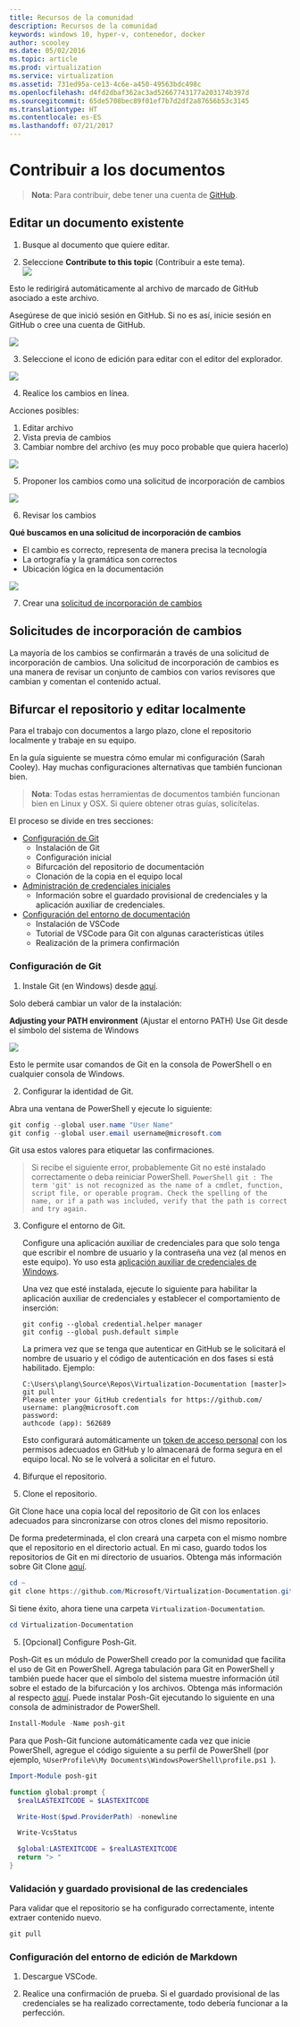 ```yaml
---
title: Recursos de la comunidad
description: Recursos de la comunidad
keywords: windows 10, hyper-v, contenedor, docker
author: scooley
ms.date: 05/02/2016
ms.topic: article
ms.prod: virtualization
ms.service: virtualization
ms.assetid: 731ed95a-ce13-4c6e-a450-49563bdc498c
ms.openlocfilehash: d4fd2dbaf362ac3ad52667743177a203174b397d
ms.sourcegitcommit: 65de5708bec89f01ef7b7d2df2a87656b53c3145
ms.translationtype: HT
ms.contentlocale: es-ES
ms.lasthandoff: 07/21/2017
---
```

# Contribuir a los documentos

> **Nota**: Para contribuir, debe tener una cuenta de [GitHub](https://www.github.com).

## Editar un documento existente

1. Busque al documento que quiere editar.  

2. Seleccione **Contribute to this topic** (Contribuir a este tema).  
  ![](media/editDoc.png)
  
  Esto le redirigirá automáticamente al archivo de marcado de GitHub asociado a este archivo.
  
  Asegúrese de que inició sesión en GitHub.  Si no es así, inicie sesión en GitHub o cree una cuenta de GitHub.
  
  ![](media/GitHubView.png)
  
3. Seleccione el icono de edición para editar con el editor del explorador.
  
  ![](media/GitHubEdit.png)

4. Realice los cambios en línea.
  
  Acciones posibles:
  1. Editar archivo
  2. Vista previa de cambios
  3. Cambiar nombre del archivo (es muy poco probable que quiera hacerlo)
  
  ![](media/GitHubEditor.png)
  
5. Proponer los cambios como una solicitud de incorporación de cambios
  
  ![](media/GitHubProposeChange.png)

6. Revisar los cambios
  
  **Qué buscamos en una solicitud de incorporación de cambios**  
  * El cambio es correcto, representa de manera precisa la tecnología
  * La ortografía y la gramática son correctos
  * Ubicación lógica en la documentación
    
  ![](media/GitHubCreatePR.png)

7. Crear una [solicitud de incorporación de cambios](contribute-to-docs.md#pull-requests)  

## Solicitudes de incorporación de cambios

La mayoría de los cambios se confirmarán a través de una solicitud de incorporación de cambios.  Una solicitud de incorporación de cambios es una manera de revisar un conjunto de cambios con varios revisores que cambian y comentan el contenido actual.


## Bifurcar el repositorio y editar localmente

Para el trabajo con documentos a largo plazo, clone el repositorio localmente y trabaje en su equipo.

En la guía siguiente se muestra cómo emular mi configuración (Sarah Cooley).  Hay muchas configuraciones alternativas que también funcionan bien.

> **Nota**: Todas estas herramientas de documentos también funcionan bien en Linux y OSX.  Si quiere obtener otras guías, solicítelas.

El proceso se divide en tres secciones:
* [Configuración de Git](contribute-to-docs.md#set-up-git)
  * Instalación de Git
  * Configuración inicial
  * Bifurcación del repositorio de documentación
  * Clonación de la copia en el equipo local
* [Administración de credenciales iniciales](contribute-to-docs.md#validate-and-stash-credentials)
  * Información sobre el guardado provisional de credenciales y la aplicación auxiliar de credenciales.
* [Configuración del entorno de documentación](contribute-to-docs.md#set-up-markdown-editing-environment)
  * Instalación de VSCode
  * Tutorial de VSCode para Git con algunas características útiles
  * Realización de la primera confirmación

### Configuración de Git

1. Instale Git (en Windows) desde [aquí](https://git-for-windows.github.io/).

  Solo deberá cambiar un valor de la instalación:

  **Adjusting your PATH environment** (Ajustar el entorno PATH) Use Git desde el símbolo del sistema de Windows

  ![](media/GitFromWinCMD.png)

  Esto le permite usar comandos de Git en la consola de PowerShell o en cualquier consola de Windows.

2. Configurar la identidad de Git.

  Abra una ventana de PowerShell y ejecute lo siguiente:

  ``` PowerShell
  git config --global user.name "User Name"
  git config --global user.email username@microsoft.com
  ```

  Git usa estos valores para etiquetar las confirmaciones.

  > Si recibe el siguiente error, probablemente Git no esté instalado correctamente o deba reiniciar PowerShell.
    ``` PowerShell
    git : The term 'git' is not recognized as the name of a cmdlet, function, script file, or operable program. Check the spelling of the name, or if a path was included, verify that the path is correct and try again.
    ```

3. Configure el entorno de Git.

   Configure una aplicación auxiliar de credenciales para que solo tenga que escribir el nombre de usuario y la contraseña una vez (al menos en este equipo).
   Yo uso esta [aplicación auxiliar de credenciales de Windows](https://github.com/Microsoft/Git-Credential-Manager-for-Windows#download-and-install).

   Una vez que esté instalada, ejecute lo siguiente para habilitar la aplicación auxiliar de credenciales y establecer el comportamiento de inserción:
   ```
   git config --global credential.helper manager
   git config --global push.default simple
   ```

   La primera vez que se tenga que autenticar en GitHub se le solicitará el nombre de usuario y el código de autenticación en dos fases si está habilitado.
   Ejemplo:
   ```
   C:\Users\plang\Source\Repos\Virtualization-Documentation [master]> git pull
   Please enter your GitHub credentials for https://github.com/
   username: plang@microsoft.com
   password:
   authcode (app): 562689
   ```
   Esto configurará automáticamente un [token de acceso personal](https://github.com/settings/tokens) con los permisos adecuados en GitHub y lo almacenará de forma segura en el equipo local. No se le volverá a solicitar en el futuro.

4. Bifurque el repositorio.

5. Clone el repositorio.

  Git Clone hace una copia local del repositorio de Git con los enlaces adecuados para sincronizarse con otros clones del mismo repositorio.

  De forma predeterminada, el clon creará una carpeta con el mismo nombre que el repositorio en el directorio actual.  En mi caso, guardo todos los repositorios de Git en mi directorio de usuarios.  Obtenga más información sobre Git Clone [aquí](http://git-scm.com/docs/git-clone).

  ``` PowerShell
  cd ~
  git clone https://github.com/Microsoft/Virtualization-Documentation.git
  ```

  Si tiene éxito, ahora tiene una carpeta `Virtualization-Documentation`.

  ``` PowerShell
  cd Virtualization-Documentation
  ```

5. [Opcional] Configure Posh-Git.

  Posh-Git es un módulo de PowerShell creado por la comunidad que facilita el uso de Git en PowerShell.  Agrega tabulación para Git en PowerShell y también puede hacer que el símbolo del sistema muestre información útil sobre el estado de la bifurcación y los archivos.  Obtenga más información al respecto [aquí](https://github.com/dahlbyk/posh-git).  Puede instalar Posh-Git ejecutando lo siguiente en una consola de administrador de PowerShell.

  ``` PowerShell
  Install-Module -Name posh-git
  ```

  Para que Posh-Git funcione automáticamente cada vez que inicie PowerShell, agregue el código siguiente a su perfil de PowerShell (por ejemplo, `%UserProfile%\My Documents\WindowsPowerShell\profile.ps1 `).

  ``` PowerShell
  Import-Module posh-git

  function global:prompt {
    $realLASTEXITCODE = $LASTEXITCODE

    Write-Host($pwd.ProviderPath) -nonewline

    Write-VcsStatus

    $global:LASTEXITCODE = $realLASTEXITCODE
    return "> "
  }
  ```

### Validación y guardado provisional de las credenciales

  Para validar que el repositorio se ha configurado correctamente, intente extraer contenido nuevo.

  ``` PowerShell
  git pull
  ```


### Configuración del entorno de edición de Markdown

1. Descargue VSCode.

6. Realice una confirmación de prueba.  Si el guardado provisional de las credenciales se ha realizado correctamente, todo debería funcionar a la perfección.



